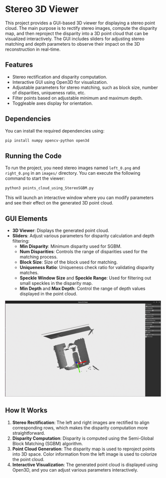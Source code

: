 # Stereo 3D Viewer

This project provides a GUI-based 3D viewer for displaying a stereo point cloud. The main purpose is to rectify stereo images, compute the disparity map, and then reproject the disparity into a 3D point cloud that can be visualized interactively. The GUI includes sliders for adjusting stereo matching and depth parameters to observe their impact on the 3D reconstruction in real-time.

## Features
- Stereo rectification and disparity computation.
- Interactive GUI using Open3D for visualization.
- Adjustable parameters for stereo matching, such as block size, number of disparities, uniqueness ratio, etc.
- Filter points based on adjustable minimum and maximum depth.
- Toggleable axes display for orientation.

## Dependencies
You can install the required dependencies using:
```sh
pip install numpy opencv-python open3d
```

## Running the Code
To run the project, you need stereo images named `left_0.png` and `right_0.png` in an `images/` directory. You can execute the following command to start the viewer:

```sh
python3 points_cloud_using_StereoSGBM.py
```

This will launch an interactive window where you can modify parameters and see their effect on the generated 3D point cloud.

## GUI Elements
- **3D Viewer**: Displays the generated point cloud.
- **Sliders**: Adjust various parameters for disparity calculation and depth filtering:
  - **Min Disparity**: Minimum disparity used for SGBM.
  - **Num Disparities**: Controls the range of disparities used for the matching process.
  - **Block Size**: Size of the block used for matching.
  - **Uniqueness Ratio**: Uniqueness check ratio for validating disparity matches.
  - **Speckle Window Size** and **Speckle Range**: Used for filtering out small speckles in the disparity map.
  - **Min Depth** and **Max Depth**: Control the range of depth values displayed in the point cloud.

<img src="images/GUI.png" alt="GUI" width="800">

## How It Works
1. **Stereo Rectification**: The left and right images are rectified to align corresponding rows, which makes the disparity computation more straightforward.
2. **Disparity Computation**: Disparity is computed using the Semi-Global Block Matching (SGBM) algorithm.
3. **Point Cloud Generation**: The disparity map is used to reproject points into 3D space. Color information from the left image is used to colorize the point cloud.
4. **Interactive Visualization**: The generated point cloud is displayed using Open3D, and you can adjust various parameters interactively.